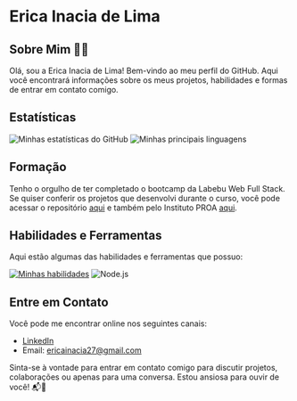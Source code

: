 # Erica Inacia de Lima

## Sobre Mim 👋😊

Olá, sou a Erica Inacia de Lima! Bem-vindo ao meu perfil do GitHub. Aqui você encontrará informações sobre os meus projetos, habilidades e formas de entrar em contato comigo.

## Estatísticas

![Minhas estatísticas do GitHub](https://github-readme-stats.vercel.app/api?username=EricaInaciadeLima&count_private=true&show_icons=true&theme=radical)
![Minhas principais linguagens](https://github-readme-stats.vercel.app/api/top-langs/?username=EricaInaciadeLima&layout=compact&theme=radical)

## Formação

Tenho o orgulho de ter completado o bootcamp da Labebu Web Full Stack. Se quiser conferir os projetos que desenvolvi durante o curso, você pode acessar o repositório [aqui](https://github.com/future4code/silveira-Erica-Lima) e também pelo Instituto PROA [aqui](https://github.com/NutriAcess?tab=repositories).

## Habilidades e Ferramentas

Aqui estão algumas das habilidades e ferramentas que possuo:

[![Minhas habilidades](https://skills.thijs.gg/icons?i=html,css,js,react,typescript,figma,mysql,java,aws,postman,vscode,spring,js)](https://skills.thijs.gg)
![Node.js](https://user-images.githubusercontent.com/98967783/174184534-9727d9d9-fac9-412e-8ceb-652c72028300.png)

## Entre em Contato

Você pode me encontrar online nos seguintes canais:

- [LinkedIn](https://www.linkedin.com/in/erica-inacia-82b7b7206/)
- Email: ericainacia27@gmail.com

Sinta-se à vontade para entrar em contato comigo para discutir projetos, colaborações ou apenas para uma conversa. Estou ansiosa para ouvir de você! 📬🌟